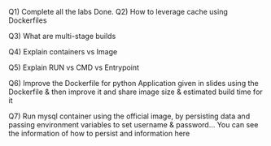 Q1) Complete all the labs
    Done.
Q2) How to leverage cache using Dockerfiles
    
Q3) What are multi-stage builds
    
Q4) Explain containers vs Image

Q5) Explain RUN vs CMD vs Entrypoint

Q6) Improve the Dockerfile for python Application given in slides using the Dockerfile & then improve it and share image size & estimated build time for it

Q7) Run mysql container using the official image, by persisting data and passing environment variables to set username & password… You can see the information of how to persist and information here